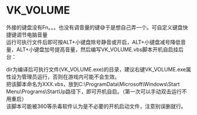 # VK_VOLUME
外接的键盘没有Fn。。。也没有调音量的键😅于是想自己弄一个。可自定义键盘快捷键调节电脑音量  
运行可执行文件后即可按ALT+小键盘除号静音或开启，ALT+小键盘减号降低音量，ALT+小键盘加号提高音量，然后编写VK_VOLUME.vbs脚本开机自启挂后台：  

dir为编译后可执行文件(VK_VOLUME.exe)的目录，建议右键VK_VOLUME.exe属性设为管理员运行，否则在游戏内可能不会生效。  
把该脚本命名为XXX.vbs，放到C:\ProgramData\Microsoft\Windows\Start Menu\Programs\StartUp路径下，即可开机自启。（第一次可以手动双击运行不用重启）  
该脚本可能被360等杀毒软件认为是不必要的开机启动文件，注意别误删就行。
